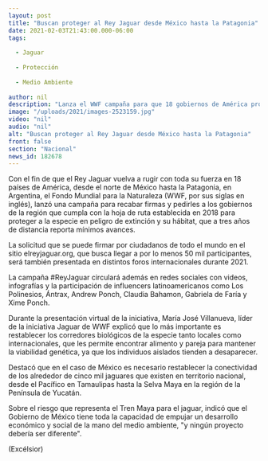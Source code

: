 ```yaml
---
layout: post
title: "Buscan proteger al Rey Jaguar desde México hasta la Patagonia"
date: 2021-02-03T21:43:00.000-06:00
tags:
  
  - Jaguar
  
  - Protección
  
  - Medio Ambiente
  
author: nil
description: "Lanza el WWF campaña para que 18 gobiernos de América protejan a esta especie en peligro de extinción; se busca reestablecer corredores de la especie; participan influencers"
image: "/uploads/2021/images-2523159.jpg"
video: "nil"
audio: "nil"
alt: "Buscan proteger al Rey Jaguar desde México hasta la Patagonia"
front: false
section: "Nacional"
news_id: 182678
---
```


Con el fin de que el Rey Jaguar vuelva a rugir con toda su fuerza en 18 países de América, desde el norte de México hasta la Patagonia, en Argentina, el Fondo Mundial para la Naturaleza (WWF, por sus siglas en inglés), lanzó una campaña para recabar firmas y pedirles a los gobiernos de la región que cumpla con la hoja de ruta establecida en 2018 para proteger a la especie en peligro de extinción y su hábitat, que a tres años de distancia reporta mínimos avances.

La solicitud que se puede firmar por ciudadanos de todo el mundo en el sitio elreyjaguar.org, que busca llegar a por lo menos 50 mil participantes, será también presentada en distintos foros internacionales durante 2021.

La campaña #ReyJaguar circulará además en redes sociales con videos, infografías y la participación de influencers latinoamericanos como Los Polinesios, Ántrax, Andrew Ponch, Claudia Bahamon, Gabriela de Faría y Xime Ponch.

Durante la presentación virtual de la iniciativa, María José Villanueva, líder de la iniciativa Jaguar de WWF explicó que lo más importante es restablecer los corredores biológicos de la especie tanto locales como internacionales, que les permite encontrar alimento y pareja para mantener la viabilidad genética, ya que los individuos aislados tienden a desaparecer.

Destacó que en el caso de México es necesario restablecer la conectividad de los alrededor de cinco mil jaguares que existen en territorio nacional, desde el Pacífico en Tamaulipas hasta la Selva Maya en la región de la Península de Yucatán.

Sobre el riesgo que representa el Tren Maya para el jaguar, indicó que el Gobierno de México tiene toda la capacidad de empujar un desarrollo económico y social de la mano del medio ambiente, "y ningún proyecto debería ser diferente".

(Excélsior)